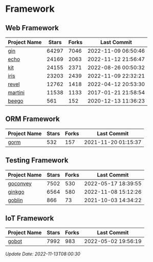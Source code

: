 # Framework

## Web Framework
| Project Name | Stars | Forks | Last Commit |
| ------------ | ----- | ----- | ----------- |
| [gin](https://github.com/gin-gonic/gin) | 64297 | 7046 | 2022-11-09 06:50:46 |
| [echo](https://github.com/labstack/echo) | 24169 | 2063 | 2022-11-12 21:56:47 |
| [kit](https://github.com/go-kit/kit) | 24155 | 2371 | 2022-08-26 00:50:32 |
| [iris](https://github.com/kataras/iris) | 23203 | 2439 | 2022-11-09 22:32:21 |
| [revel](https://github.com/revel/revel) | 12762 | 1418 | 2022-04-12 20:53:30 |
| [martini](https://github.com/go-martini/martini) | 11538 | 1133 | 2017-01-21 21:58:54 |
| [beego](https://github.com/astaxie/beego) | 561 | 152 | 2020-12-13 11:36:23 |

## ORM Framework
| Project Name | Stars | Forks | Last Commit |
| ------------ | ----- | ----- | ----------- |
| [gorm](https://github.com/jinzhu/gorm) | 532 | 157 | 2021-11-20 01:15:37 |

## Testing Framework
| Project Name | Stars | Forks | Last Commit |
| ------------ | ----- | ----- | ----------- |
| [goconvey](https://github.com/smartystreets/goconvey) | 7502 | 530 | 2022-05-17 18:39:55 |
| [ginkgo](https://github.com/onsi/ginkgo) | 6564 | 580 | 2022-11-08 15:12:26 |
| [goblin](https://github.com/franela/goblin) | 866 | 73 | 2021-10-03 14:34:22 |

## IoT Framework
| Project Name | Stars | Forks | Last Commit |
| ------------ | ----- | ----- | ----------- |
| [gobot](https://github.com/hybridgroup/gobot) | 7992 | 983 | 2022-05-02 19:56:19 |

*Update Date: 2022-11-13T08:00:30*
